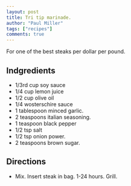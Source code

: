 ```yaml
---
layout: post
title: Tri tip marinade.
author: "Paul Miller"
tags: ["recipes"]
comments: true
---
```

For one of the best steaks per dollar per pound.

## Indgredients
* 1/3rd cup soy sauce
* 1/4 cup lemon juice
* 1/2 cup olive oil
* 1/4 wosterschire sauce
* 1 tablespoon minced garlic.
* 2 teaspoons italian seasoning.
* 1 teaspoon black pepper
* 1/2 tsp salt
* 1/2 tsp onion power.
* 2 teaspoons brown sugar.

## Directions

* Mix. Insert steak in bag. 1-24 hours. Grill.
